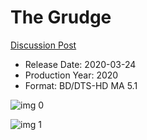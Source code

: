 # The Grudge

[Discussion Post](https://www.avsforum.com/threads/bass-eq-for-filtered-movies.2995212/post-59383768)

* Release Date: 2020-03-24
* Production Year: 2020
* Format: BD/DTS-HD MA 5.1

![img 0](https://i.imgur.com/1WJnufC.jpg)

![img 1](https://i.imgur.com/oG5DWQ3.png)

